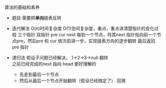 算法的基础和素养

- 题目
    需要把**单向**链表反转
- 迭代解法 O(n)时间复杂度 O(1)空间复杂度，重点，重点讲清楚指针的变化过程
三个指针 双指针 pre cur next
每到一个节点，将其next 指针指向前一个节点pre，然后pre 和 cur 依次前进一步，实现链表方向的逐步翻转
最后返回pre 指针

- 递归法
    假设子问题已经解决，
    1->2->3->null 翻转  
    之前已经完成的next 指向 head
    更好理解的


    - 先走到最后一个节点
    - 然后从最后一个节点开始翻转（假设已经搞定了）  回溯